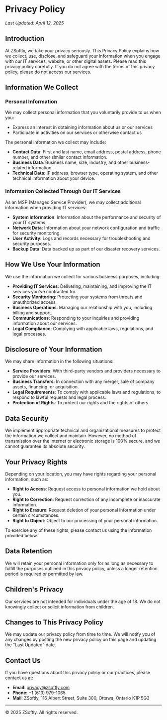 # Privacy Policy

*Last Updated: April 12, 2025*

## Introduction

At ZSoftly, we take your privacy seriously. This Privacy Policy explains how we collect, use, disclose, and safeguard your information when you engage with our IT services, website, or other digital assets. Please read this privacy policy carefully. If you do not agree with the terms of this privacy policy, please do not access our services.

## Information We Collect

### Personal Information

We may collect personal information that you voluntarily provide to us when you:
- Express an interest in obtaining information about us or our services
- Participate in activities on our services or otherwise contact us

The personal information we collect may include:

- **Contact Data**: First and last name, email address, postal address, phone number, and other similar contact information.
- **Business Data**: Business name, size, industry, and other business-related information.
- **Technical Data**: IP address, browser type, operating system, and other technical information about your device.

### Information Collected Through Our IT Services

As an MSP (Managed Service Provider), we may collect additional information when providing IT services:

- **System Information**: Information about the performance and security of your IT systems.
- **Network Data**: Information about your network configuration and traffic for security monitoring.
- **User Activity**: Logs and records necessary for troubleshooting and security purposes.
- **Backup Data**: Data backed up as part of our disaster recovery services.

## How We Use Your Information

We use the information we collect for various business purposes, including:

- **Providing IT Services**: Delivering, maintaining, and improving the IT services you've contracted for.
- **Security Monitoring**: Protecting your systems from threats and unauthorized access.
- **Business Operations**: Managing our relationship with you, including billing and support.
- **Communications**: Responding to your inquiries and providing information about our services.
- **Legal Compliance**: Complying with applicable laws, regulations, and legal processes.

## Disclosure of Your Information

We may share information in the following situations:

- **Service Providers**: With third-party vendors and providers necessary to provide our services.
- **Business Transfers**: In connection with any merger, sale of company assets, financing, or acquisition.
- **Legal Requirements**: To comply with applicable laws and regulations, to respond to lawful requests and legal process.
- **Protection of Rights**: To protect our rights and the rights of others.

## Data Security

We implement appropriate technical and organizational measures to protect the information we collect and maintain. However, no method of transmission over the internet or electronic storage is 100% secure, and we cannot guarantee its absolute security.

## Your Privacy Rights

Depending on your location, you may have rights regarding your personal information, such as:

- **Right to Access**: Request access to personal information we hold about you.
- **Right to Correction**: Request correction of any incomplete or inaccurate information.
- **Right to Erasure**: Request deletion of your personal information under certain circumstances.
- **Right to Object**: Object to our processing of your personal information.

To exercise any of these rights, please contact us using the information provided below.

## Data Retention

We will retain your personal information only for as long as necessary to fulfill the purposes outlined in this privacy policy, unless a longer retention period is required or permitted by law.

## Children's Privacy

Our services are not intended for individuals under the age of 18. We do not knowingly collect or solicit information from children.

## Changes to This Privacy Policy

We may update our privacy policy from time to time. We will notify you of any changes by posting the new privacy policy on this page and updating the "Last Updated" date.

## Contact Us

If you have questions about this privacy policy or our practices, please contact us at:

- **Email**: privacy@zsoftly.com
- **Phone**: +1 (613) 979-1065
- **Mail**: ZSoftly, 116 Albert Street, Suite 300, Ottawa, Ontario K1P 5G3

---

© 2025 ZSoftly. All rights reserved.